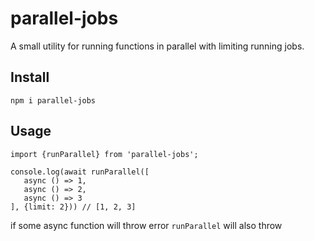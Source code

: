 # parallel-jobs

A small utility for running functions in parallel with limiting running jobs.

## Install
```
npm i parallel-jobs
```

## Usage
```
import {runParallel} from 'parallel-jobs';

console.log(await runParallel([
   async () => 1, 
   async () => 2, 
   async () => 3
], {limit: 2})) // [1, 2, 3]
```

if some async function will throw error `runParallel` will also throw